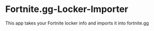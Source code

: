 # Fortnite.gg-Locker-Importer
This app takes your Fortnite locker info and imports it into fortnite.gg
